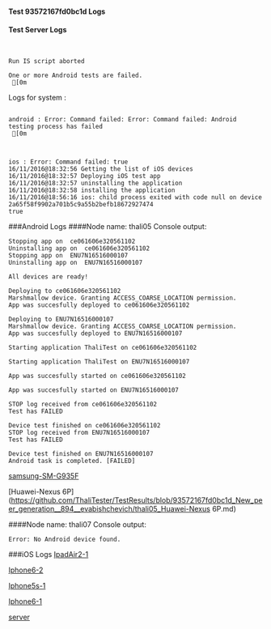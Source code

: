 #### Test 93572167fd0bc1d Logs

#### Test Server Logs
```

 
Run IS script aborted
 
One or more Android tests are failed.
 [0m

```


Logs for system : 
```

android : Error: Command failed: Error: Command failed: Android testing process has failed
 [0m



ios : Error: Command failed: true
16/11/2016@18:32:56 Getting the list of iOS devices 
16/11/2016@18:32:57 Deploying iOS test app 
16/11/2016@18:32:57 uninstalling the application 
16/11/2016@18:32:58 installing the application 
16/11/2016@18:56:16 ios: child process exited with code null on device 2a65f58f9902a701b5c9a55b2befb18672927474 
true

```
###Android Logs
####Node name: thali05
Console output:
```
Stopping app on  ce061606e320561102
Uninstalling app on  ce061606e320561102
Stopping app on  ENU7N16516000107
Uninstalling app on  ENU7N16516000107

All devices are ready!

Deploying to ce061606e320561102
Marshmallow device. Granting ACCESS_COARSE_LOCATION permission.
App was succesfully deployed to ce061606e320561102

Deploying to ENU7N16516000107
Marshmallow device. Granting ACCESS_COARSE_LOCATION permission.
App was succesfully deployed to ENU7N16516000107

Starting application ThaliTest on ce061606e320561102

Starting application ThaliTest on ENU7N16516000107

App was succesfully started on ce061606e320561102

App was succesfully started on ENU7N16516000107

STOP log received from ce061606e320561102
Test has FAILED

Device test finished on ce061606e320561102 
STOP log received from ENU7N16516000107
Test has FAILED

Device test finished on ENU7N16516000107 
Android task is completed. [FAILED]
```
[samsung-SM-G935F](https://github.com/ThaliTester/TestResults/blob/93572167fd0bc1d_New_peer_generation__894__evabishchevich/thali05_samsung-SM-G935F.md)

[Huawei-Nexus 6P](https://github.com/ThaliTester/TestResults/blob/93572167fd0bc1d_New_peer_generation__894__evabishchevich/thali05_Huawei-Nexus 6P.md)

####Node name: thali07
Console output:
```
Error: No Android device found. 
```

###iOS Logs
[IpadAir2-1](https://github.com/ThaliTester/TestResults/blob/93572167fd0bc1d_New_peer_generation__894__evabishchevich/iOS_IpadAir2-1.md)

[Iphone6-2](https://github.com/ThaliTester/TestResults/blob/93572167fd0bc1d_New_peer_generation__894__evabishchevich/iOS_Iphone6-2.md)

[Iphone5s-1](https://github.com/ThaliTester/TestResults/blob/93572167fd0bc1d_New_peer_generation__894__evabishchevich/iOS_Iphone5s-1.md)

[Iphone6-1](https://github.com/ThaliTester/TestResults/blob/93572167fd0bc1d_New_peer_generation__894__evabishchevich/iOS_Iphone6-1.md)

[server](https://github.com/ThaliTester/TestResults/blob/93572167fd0bc1d_New_peer_generation__894__evabishchevich/iOS_server.md)




